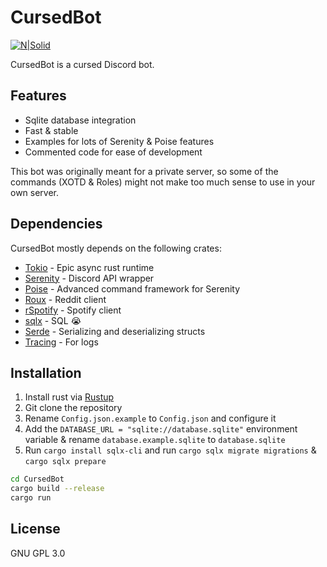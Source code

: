 # CursedBot

[![N|Solid](https://i.ibb.co/p4bb52B/Rust-programming-language-black-logo.png)](https://www.rust-lang.org/)

CursedBot is a cursed Discord bot.
## Features

- Sqlite database integration
- Fast & stable
- Examples for lots of Serenity & Poise features
- Commented code for ease of development

This bot was originally meant for a private server, so some of the commands (XOTD & Roles)
might not make too much sense to use in your own server.

## Dependencies

CursedBot mostly depends on the following crates:

- [Tokio](https://tokio.rs/) - Epic async rust runtime
- [Serenity](https://github.com/serenity-rs/serenity) - Discord API wrapper
- [Poise](https://github.com/serenity-rs/poise) - Advanced command framework for Serenity
- [Roux](https://docs.rs/roux/) - Reddit client
- [rSpotify](https://github.com/ramsayleung/rspotify) - Spotify client
- [sqlx](https://github.com/launchbadge/sqlx) - SQL 😭
- [Serde](https://serde.rs/) - Serializing and deserializing structs
- [Tracing](https://github.com/tokio-rs/tracing) - For logs

## Installation

1. Install rust via [Rustup](https://rustup.rs/)
2. Git clone the repository
3. Rename ``Config.json.example`` to ``Config.json`` and configure it
4. Add the ``DATABASE_URL = "sqlite://database.sqlite"`` environment variable & rename ``database.example.sqlite`` to ``database.sqlite``
5. Run ``cargo install sqlx-cli`` and run ``cargo sqlx migrate migrations`` & ``cargo sqlx prepare``

```sh
cd CursedBot
cargo build --release
cargo run
```

## License

GNU GPL 3.0